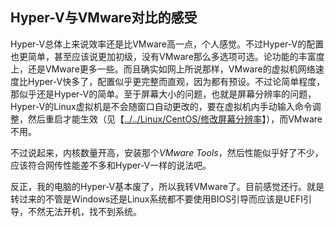 ## Hyper-V与VMware对比的感受

Hyper-V总体上来说效率还是比VMware高一点，个人感觉。不过Hyper-V的配置也更简单，甚至应该说更加初级，没有VMware那么多选项可选。论功能的丰富度上，还是VMware更多一些。而且确实如网上所说那样，VMware的虚拟机网络速度比Hyper-V快多了，配置似乎更完整而直观，因为都有预设。不过论简单程度，那似乎还是Hyper-V的简单。至于屏幕大小的问题，也就是屏幕分辨率的问题，Hyper-V的Linux虚拟机是不会随窗口自动更改的，要在虚拟机内手动输入命令调整，然后重启才能生效（见【[../../Linux/CentOS/修改屏幕分辨率](../../Linux/CentOS/修改屏幕分辨率.md)】），而VMware不用。

不过说起来，内核数量开高，安装那个*VMware Tools*，然后性能似乎好了不少，应该符合网传性能差不多和Hyper-V一样的说法吧。

反正，我的电脑的Hyper-V基本废了，所以我转VMware了。目前感觉还行。就是转过来的不管是Windows还是Linux系统都不要使用BIOS引导而应该是UEFI引导，不然无法开机，找不到系统。

